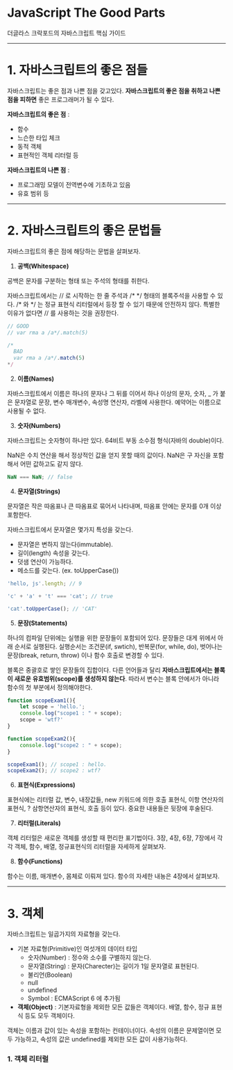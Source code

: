 # JavaScript The Good Parts 
더글라스 크락포드의 자바스크립트 핵심 가이드


- - -
# 1. 자바스크립트의 좋은 점들
자바스크립트는 좋은 점과 나쁜 점을 갖고있다. **자바스크립트의 좋은 점을 취하고 나쁜 점을 피하면** 좋은 프로그래머가 될 수 있다.

**자바스크립트의 좋은 점** :
- 함수
- 느슨한 타입 체크
- 동적 객체
- 표현적인 객체 리터럴 등

**자바스크립트의 나쁜 점** :
- 프로그래밍 모델이 전역변수에 기초하고 있음
- 유효 범위 등


- - -
# 2. 자바스크립트의 좋은 문법들
자바스크립트의 좋은 점에 해당하는 문법을 살펴보자.

1. **공백(Whitespace)**

공백은 문자를 구분하는 형태 또는 주석의 형태를 취한다.

자바스크립트에서는 // 로 시작하는 한 줄 주석과 /*  \*/ 형태의 블록주석을 사용할 수 있다. /* 와 \*/ 는 정규 표현식 리터럴에서 등장 할 수 있기 때문에 안전하지 않다. 특별한 이유가 없다면 // 를 사용하는 것을 권장한다. 

```js
// GOOD
// var rma a /a*/.match(5)

/*
  BAD
  var rma a /a*/.match(5)
*/
```


2. **이름(Names)**

자바스크립트에서 이름은 하나의 문자나 그 뒤를 이어서 하나 이상의 문자, 숫자, _ 가 붙은 문자열로 문장, 변수 매개변수, 속성명 연산자, 라벨에 사용한다. 예약어는 이름으로 사용될 수 없다.


3. **숫자(Numbers)**

자바스크립트는 숫자형이 하나만 있다. 64비트 부동 소수점 형식(자바의 double)이다. 

NaN은 수치 연산을 해서 정상적인 값을 얻지 못할 때의 값이다. NaN은 구 자신을 포함해서 어떤 값하고도 같지 않다. 
```js
NaN === NaN; // false
```


4. **문자열(Strings)**

문자열은 작은 따옴표나 큰 따옴표로 묶어서 나타내며, 따옴표 안에는 문자를 0개 이상 포함한다. 

자바스크립트에서 문자열은 몇가지 특성을 갖는다. 
- 문자열은 변하지 않는다(immutable).
- 길이(length) 속성을 갖는다.
- 덧샘 연산이 가능하다. 
- 메소드를 갖는다. (ex. toUpperCase())
```js
'hello, js'.length; // 9

'c' + 'a' + 't' === 'cat'; // true

'cat'.toUpperCase(); // 'CAT'
```


5. **문장(Statements)**

하나의 컴파일 단위에는 실행을 위한 문장들이 포함되어 있다. 문장들은 대게 위에서 아래 순서로 실행된다. 실행순서는 조건문(if, swtich), 반복문(for, while, do), 벗어나는 문장(break, return, throw) 이나 함수 호출로 변경할 수 있다.

블록은 중괄호로 쌓인 문장들의 집합이다. 다른 언어들과 달리 **자바스크립트에서는 블록이 새로운 유효범위(scope)를 생성하지 않는다**. 따라서 변수는 블록 안에서가 아니라 함수의 첫 부분에서 정의해야한다. 
```js
function scopeExam1(){  
    let scope = 'hello.';
    console.log("scope1 : " + scope);
    scope = 'wtf?'
}

function scopeExam2(){  
    console.log("scope2 : " + scope);
}

scopeExam1(); // scope1 : hello.
scopeExam2(); // scope2 : wtf?
```

6. **표현식(Expressions)**

표현식에는 리터럴 값, 변수, 내장값들, new 키워드에 의한 호출 표현식, 이항 연산자의 표현식, ? 삼항연산자의 표현식, 호출 등이 있다. 중요한 내용들은 뒷장에 후술된다.
 

7. **리터럴(Literals)**

객체 리터럴은 새로운 객체를 생성할 때 편리한 표기법이다. 
3장, 4장, 6장, 7장에서 각각 객체, 함수, 배열, 정규표현식의 리터럴을 자세하게 살펴보자.


8. **함수(Functions)**

함수는 이름, 매개변수, 몸체로 이뤄져 있다. 함수의 자세한 내뇽은 4장에서 살펴보자.


- - -
# 3. 객체

자바스크립트는 일곱가지의 자료형을 갖는다. 
- 기본 자료형(Primitive)인 여섯개의 데이터 타입
  - 숫자(Number) : 정수와 소수를 구별하지 않는다.
  - 문자열(String) : 문자(Charecter)는 길이가 1일 문자열로 표현된다.
  - 불리언(Boolean)
  - null
  - undefined
  - Symbol : ECMAScript 6 에 추가됨
- **객체(Object)** : 기본자료형을 제외한 모든 값들은 객체이다. 배열, 함수, 정규 표현식 등도 모두 객체이다.

객체는 이름과 값이 있는 속성을 포함하는 컨테이너이다. 속성의 이름은 문제열이면 모두 가능하고, 속성의 값은 undefined를 제외한 모든 값이 사용가능하다. 

### 1. 객체 리터럴 


















